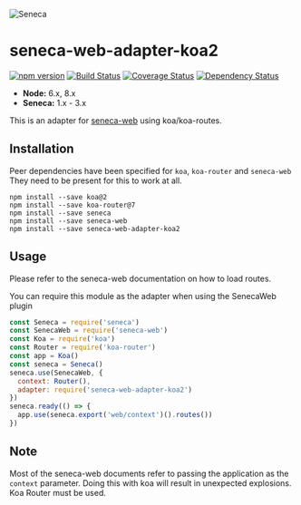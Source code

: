 ![Seneca][Logo]

# seneca-web-adapter-koa2

[![npm version][npm-badge]][npm-url]
[![Build Status][travis-badge]][travis-url]
[![Coverage Status][coveralls-badge]][coveralls-url]
[![Dependency Status][david-badge]][david-url]

- __Node:__ 6.x, 8.x
- __Seneca:__ 1.x - 3.x

This is an adapter for [seneca-web](https://github.com/senecajs/seneca-web/) using koa/koa-routes.

## Installation

Peer dependencies have been specified for `koa`, `koa-router` and `seneca-web`
They need to be present for this to work at all.

```
npm install --save koa@2
npm install --save koa-router@7
npm install --save seneca
npm install --save seneca-web
npm install --save seneca-web-adapter-koa2
```

## Usage

Please refer to the seneca-web documentation on how to load routes.

You can require this module as the adapter when using the SenecaWeb plugin

```js
const Seneca = require('seneca')
const SenecaWeb = require('seneca-web')
const Koa = require('koa')
const Router = require('koa-router')
const app = Koa()
const seneca = Seneca()
seneca.use(SenecaWeb, {
  context: Router(),
  adapter: require('seneca-web-adapter-koa2')
})
seneca.ready(() => {
  app.use(seneca.export('web/context')().routes())
})
```

## Note

Most of the seneca-web documents refer to passing the application as the `context` parameter.
Doing this with koa will result in unexpected explosions. Koa Router must be used. 

[Logo]: http://senecajs.org/files/assets/seneca-logo.png
[npm-badge]: https://badge.fury.io/js/seneca-web-adapter-koa2.svg
[npm-url]: https://badge.fury.io/js/seneca-web-adapter-koa2
[travis-badge]: https://travis-ci.org/senecajs/seneca-web-adapter-koa2.svg?branch=master
[travis-url]: https://travis-ci.org/senecajs/seneca-web-adapter-koa2
[coveralls-badge]: https://coveralls.io/repos/github/senecajs/seneca-web-adapter-koa2/badge.svg?branch=master
[coveralls-url]: https://coveralls.io/github/senecajs/seneca-web-adapter-koa2?branch=master
[david-badge]: https://david-dm.org/senecajs/seneca-web-adapter-koa2.svg
[david-url]: https://david-dm.org/senecajs/seneca-web-adapter-koa2
